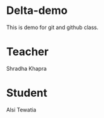 # Delta-demo
This is demo for git and github class.

# Teacher 
Shradha Khapra

# Student
Alsi Tewatia